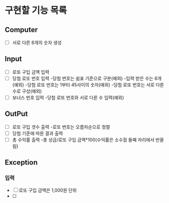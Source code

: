 # 구현할 기능 목록

## Computer
- [ ] 서로 다른 6개의 숫자 생성

## Input
- [ ] 로또 구입 금액 입력
- [ ] 당첨 로또 번호 입력
-당첨 번호는 쉼표 기준으로 구분(예외)
-입력 받은 수는 6개(예외)
-당첨 로또 번호는 1부터 45사이의 숫자(예외)
-당첨 로또 번호는 서로 다른 수로 구성(예외)
- [ ] 보너스 번호 입력
   -당첨 로또 번호와 서로 다른 수 입력(예외)
## OutPut
- [ ] 로또 구입 갯수 출력
      -로또 번호는 오름차순으로 정렬
- [ ] 당첨 기준에 따른 결과 출력
- [ ] 총 수익률 출력
      -총 상금/로또 구입 금액*100(수익률은 소수점 둘째 자리에서 반올림)
## Exception
### 입력
- [ ] 로또 구입 금액은 1,000원 단위
- [ ] 
